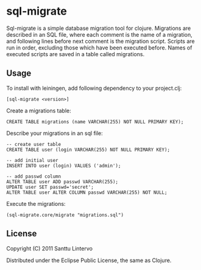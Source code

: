 # sql-migrate

Sql-migrate is a simple database migration tool for clojure. Migrations are
described in an SQL file, where each comment is the name of a migration, and 
following lines before next comment is the migration script. Scripts are run
in order, excluding those which have been executed before. Names of executed
scripts are saved in a table called migrations.

## Usage

To install with leiningen, add following dependency to your project.clj:

	[sql-migrate <version>]

Create a migrations table:

	CREATE TABLE migrations (name VARCHAR(255) NOT NULL PRIMARY KEY);

Describe your migrations in an sql file:

	-- create user table
	CREATE TABLE user (login VARCHAR(255) NOT NULL PRIMARY KEY);
	
	-- add initial user
	INSERT INTO user (login) VALUES ('admin');
	
	-- add passwd column
	ALTER TABLE user ADD passwd VARCHAR(255);
	UPDATE user SET passwd='secret';
	ALTER TABLE user ALTER COLUMN passwd VARCHAR(255) NOT NULL;

Execute the migrations:

	(sql-migrate.core/migrate "migrations.sql")

## License

Copyright (C) 2011 Santtu Lintervo

Distributed under the Eclipse Public License, the same as Clojure.
